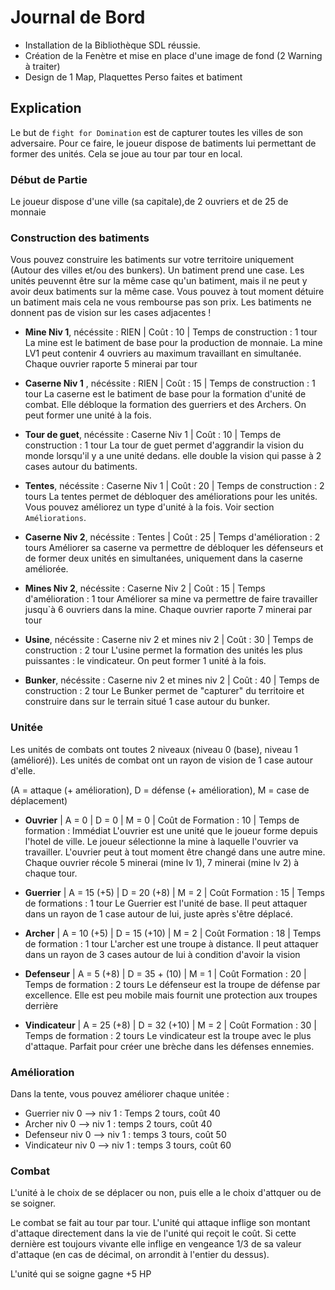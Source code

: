 # Journal de Bord

- Installation de la Bibliothèque SDL réussie. 
- Création de la Fenètre et mise en place d'une image de fond (2 Warning à traiter)
- Design de 1 Map, Plaquettes Perso faites et batiment


## Explication

Le but de ``` fight for Domination ``` est de capturer toutes les villes de son adversaire. Pour ce faire, le joueur dispose de batiments lui permettant de former des unités. Cela se joue au tour par tour en local.

### Début de Partie

Le joueur dispose d'une ville (sa capitale),de 2 ouvriers et de 25 de monnaie

### Construction des batiments

Vous pouvez construire les batiments sur votre territoire uniquement (Autour des villes et/ou des bunkers). Un batiment prend une case. Les unités peuvennt être sur la même case qu'un batiment, mais il ne peut y avoir deux batiments sur la même case. Vous pouvez à tout moment détuire un batiment mais cela ne vous rembourse pas son prix. Les batiments ne donnent pas de vision sur les cases adjacentes !


- **Mine Niv 1**, nécéssite : RIEN | Coût : 10 | Temps de construction : 1 tour
La mine est le batiment de base pour la production de monnaie. La mine LV1 peut contenir 4 ouvriers au maximum travaillant en simultanée. Chaque ouvrier raporte 5 minerai par tour

- **Caserne Niv 1** , nécéssite : RIEN | Coût : 15 | Temps de construction : 1 tour
La caserne est le batiment de base pour la formation d'unité de combat. Elle débloque la formation des guerriers et des Archers. On peut former une unité à la fois.

- **Tour de guet**, nécéssite : Caserne Niv 1 | Coût : 10 | Temps de construction : 1 tour
La tour de guet permet d'aggrandir la vision du monde lorsqu'il y a une unité dedans. elle double la vision qui passe à 2 cases autour du batiments.

- **Tentes**, nécéssite : Caserne Niv 1 | Coût : 20 | Temps de construction : 2 tours
La tentes permet de débloquer des améliorations pour les unités. Vous pouvez améliorez un type d'unité à la fois. Voir section ```Améliorations```.

- **Caserne Niv 2**, nécéssite : Tentes | Coût : 25 | Temps d'amélioration : 2 tours
Améliorer sa caserne va permettre de débloquer les défenseurs et de former deux unités en simultanées, uniquement dans la caserne améliorée.

- **Mines Niv 2**, nécéssite : Caserne Niv 2 | Coût : 15 | Temps d'amélioration : 1 tour
Améliorer sa mine va permettre de faire travailler jusqu`à 6 ouvriers dans la mine. Chaque ouvrier raporte 7 minerai par tour

- **Usine**, nécéssite : Caserne niv 2 et mines niv 2 | Coût : 30 | Temps de construction : 2 tour
L'usine permet la formation des unités les plus puissantes : le vindicateur. On peut former 1 unité à la fois.

- **Bunker**, nécéssite : Caserne niv 2 et mines niv 2 | Coût : 40 | Temps de construction : 2 tour
Le Bunker permet de "capturer" du territoire et construire dans sur le terrain situé 1 case autour du bunker.


### Unitée

Les unités de combats ont toutes 2 niveaux (niveau 0 (base), niveau 1 (amélioré)). Les unités de combat ont un rayon de vision de 1 case autour d'elle.

(A = attaque (+ amélioration), D = défense (+ amélioration), M = case de déplacement)

- **Ouvrier** | A = 0 | D = 0 | M = 0 | Coût de Formation : 10 | Temps de formation : Immédiat
L'ouvrier est une unité que le joueur forme depuis l'hotel de ville. Le joueur sélectionne la mine à laquelle l'ouvrier va travailler. L'ouvrier peut à tout moment être changé dans une autre mine. Chaque ouvrier récole 5 minerai (mine lv 1), 7 minerai (mine lv 2) à chaque tour. 

- **Guerrier** | A = 15 (+5) | D = 20 (+8) | M = 2 | Coût Formation : 15 | Temps de formations : 1 tour
Le Guerrier est l'unité de base. Il peut attaquer dans un rayon de 1 case autour de lui, juste après s'être déplacé. 

- **Archer** | A = 10 (+5) | D = 15 (+10) | M = 2 | Coût Formation : 18 | Temps de formation : 1 tour
L'archer est une troupe à distance. Il peut attaquer dans un rayon de 3 cases autour de lui à condition d'avoir la vision

- **Defenseur** | A = 5 (+8) | D = 35 + (10) | M = 1 | Coût Formation : 20 | Temps de formation : 2 tours
Le défenseur est la troupe de défense par excellence. Elle est peu mobile mais fournit une protection aux troupes derrière

- **Vindicateur** | A = 25 (+8) | D = 32 (+10) | M = 2 | Coût Formation : 30 | Temps de formation : 2 tours
Le vindicateur est la troupe avec le plus d'attaque. Parfait pour créer une brèche dans les défenses ennemies.

### Amélioration

Dans la tente, vous pouvez améliorer chaque unitée :

- Guerrier niv 0 --> niv 1 : Temps 2 tours, coût 40
- Archer niv 0 --> niv 1 : temps 2 tours, coût 40
- Defenseur niv 0 --> niv 1 : temps 3 tours, coût 50
- Vindicateur niv 0 --> niv 1 : temps 3 tours, coût 60

### Combat

L'unité à le choix de se déplacer ou non, puis elle a le choix d'attquer ou de se soigner.

Le combat se fait au tour par tour. L'unité qui attaque inflige son montant d'attaque directement dans la vie de l'unité qui reçoit le coût. Si cette dernière est toujours vivante elle inflige en vengeance 1/3 de sa valeur d'attaque (en cas de décimal, on arrondit à l'entier du dessus). 

L'unité qui se soigne gagne +5 HP